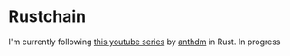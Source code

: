 
# Rustchain

I'm currently following [this youtube series](https://www.youtube.com/watch?v=oCm46sUILcs&list=PL0xRBLFXXsP6-hxQmCDcl_BHJMm0mhxx7) by [anthdm](https://github.com/anthdm/) in Rust. In progress 
